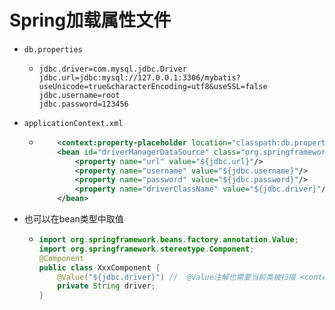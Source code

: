 # Spring加载属性文件



- `db.properties`

  - ```properties
    jdbc.driver=com.mysql.jdbc.Driver
    jdbc.url=jdbc:mysql://127.0.0.1:3306/mybatis?useUnicode=true&characterEncoding=utf8&useSSL=false
    jdbc.username=root
    jdbc.password=123456
    ```

- `applicationContext.xml`

  - ```xml
        <context:property-placeholder location="classpath:db.properties"/> <!-- 加载多个用逗号隔开 -->
        <bean id="driverManagerDataSource" class="org.springframework.jdbc.datasource.DriverManagerDataSource">
            <property name="url" value="${jdbc.url}"/>
            <property name="username" value="${jdbc.username}"/>
            <property name="password" value="${jdbc.password}"/>
            <property name="driverClassName" value="${jdbc.driver}"/>
        </bean>
    ```

- 也可以在bean类型中取值

  - ```java
    import org.springframework.beans.factory.annotation.Value;
    import org.springframework.stereotype.Component;
    @Component
    public class XxxComponent {
        @Value("${jdbc.driver}") //  @Value注解也需要当前类被扫描 <context:component-scan base-package="org.example"/>
        private String driver;
    }
    ```



 
